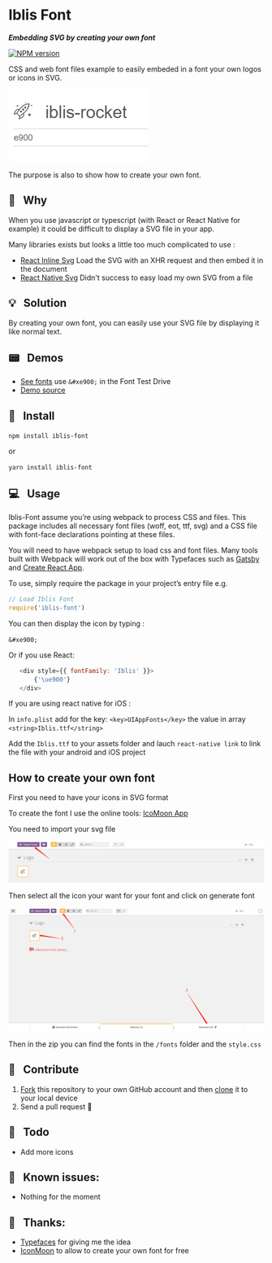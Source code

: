 
# Iblis Font

_**Embedding SVG by creating your own font**_

[![NPM version](https://badge.fury.io/js/iblis-font.svg)](https://www.npmjs.com/package/iblis-font)

CSS and web font files example to easily embeded in a font your own logos or icons in SVG.

![Example](./screenshots/example.png)

The purpose is also to show how to create your own font.

## 🧐 &nbsp; Why

When you use javascript or typescript (with React or React Native for example) it could be difficult to display a SVG file in your app.

Many libraries exists but looks a little too much complicated to use :
* [React Inline Svg](https://github.com/vdelacou/iblis-font) Load the SVG with an XHR request and then embed it in the document
* [React Native Svg](https://github.com/react-native-community/react-native-svg) Didn't success to easy load my own SVG from a file

## 💡 &nbsp; Solution

By creating your own font, you can easily use your SVG file by displaying it like normal text.

## 📟 &nbsp; Demos

- [See fonts](https://vdelacou.github.io/iblis-font/) use `&#xe900;` in the Font Test Drive
- [Demo source](./docs)

## 📌 &nbsp; Install

`npm install iblis-font`

or

`yarn install iblis-font`

## 💻 &nbsp; Usage

Iblis-Font assume you’re using webpack to process CSS and files. This package includes all necessary font files (woff, eot, ttf, svg) and a CSS file with font-face declarations pointing at these files.

You will need to have webpack setup to load css and font files. Many tools built with Webpack will work out of the box with Typefaces such as [Gatsby](https://github.com/gatsbyjs/gatsby) and [Create React App](https://github.com/facebookincubator/create-react-app).

To use, simply require the package in your project’s entry file e.g.

```javascript
// Load Iblis Font
require('iblis-font')
```

You can then display the icon by typing :

`&#xe900;`

Or if you use React:

 ```javascript               
    <div style={{ fontFamily: 'Iblis' }}>
        {'\ue900'}
    </div>
 ```

If you are using react native for iOS : 

In `info.plist` add for the key: `<key>UIAppFonts</key>` the value in array `<string>Iblis.ttf</string>`

Add the `Iblis.ttf` to your assets folder and lauch `react-native link` to link the file with your android and iOS project

## How to create your own font

First you need to have your icons in SVG format

To create the font I use the online tools: [IcoMoon App](https://icomoon.io/app/)

You need to import your svg file

![IconMoon Import](./screenshots/iconMoon_import.png)

Then select all the icon your want for your font and click on generate font

![Generate Font](./screenshots/generate_font.png)

Then in the zip you can find the fonts in the `/fonts` folder and the `style.css`

## 🕺 &nbsp; Contribute

1.  [Fork](https://help.github.com/articles/fork-a-repo/) this repository to your own GitHub account and then [clone](https://help.github.com/articles/cloning-a-repository/) it to your local device
2.  Send a pull request 🙌

## 🔨 &nbsp; Todo

* Add more icons

## 💊 &nbsp; Known issues:

* Nothing for the moment

## 🙏 &nbsp; Thanks:

* [Typefaces](https://github.com/KyleAMathews/typefaces) for giving me the idea
* [IconMoon](https://icomoon.io/) to allow to create your own font for free